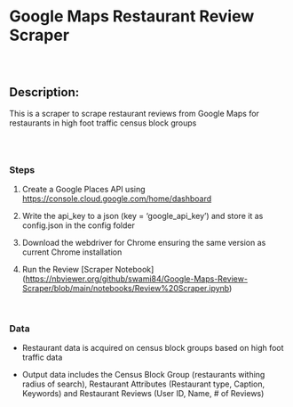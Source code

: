 Google Maps Restaurant Review Scraper
=====================================

###  

Description:
------------

This is a scraper to scrape restaurant reviews from Google Maps for restaurants
in high foot traffic census block groups

###  

### Steps

1.  Create a Google Places API using
    https://console.cloud.google.com/home/dashboard

2.  Write the api_key to a json (key = ‘google_api_key’) and store it as
    config.json in the config folder

3.  Download the webdriver for Chrome ensuring the same version as current
    Chrome installation

4.  Run the Review [Scraper Notebook]
    (https://nbviewer.org/github/swami84/Google-Maps-Review-Scraper/blob/main/notebooks/Review%20Scraper.ipynb)

 

### Data

-   Restaurant data is acquired on census block groups based on high foot
    traffic data

-   Output data includes the Census Block Group (restaurants withing radius of
    search), Restaurant Attributes (Restaurant type, Caption, Keywords) and
    Restaurant Reviews (User ID, Name, \# of Reviews)
